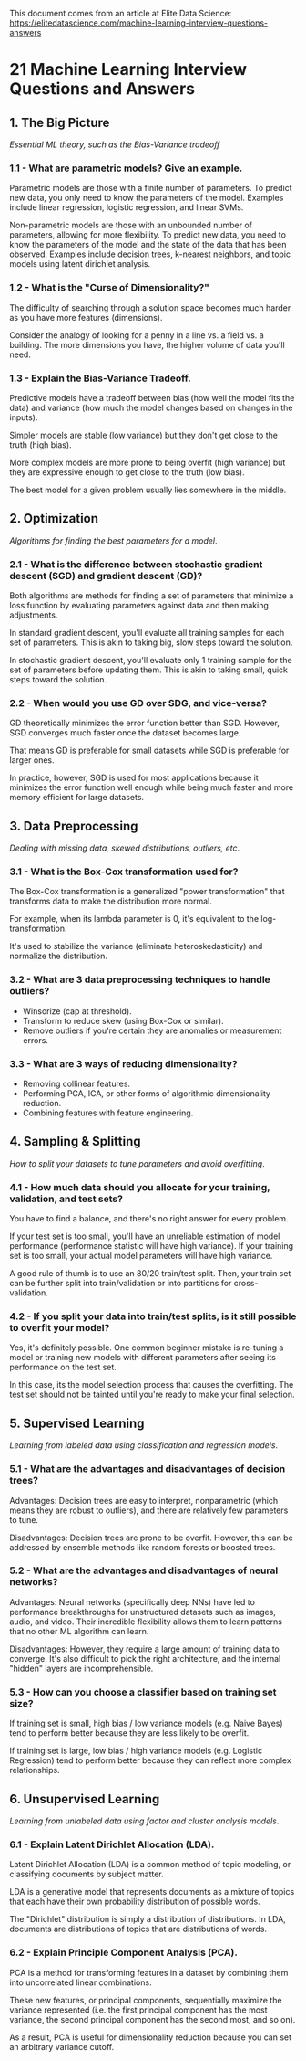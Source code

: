 This document comes from an article at Elite Data Science: https://elitedatascience.com/machine-learning-interview-questions-answers

# 21 Machine Learning Interview Questions and Answers

## 1. The Big Picture
*Essential ML theory, such as the Bias-Variance tradeoff*

### 1.1 - What are parametric models? Give an example.
Parametric models are those with a finite number of parameters. To predict new data, you only need to know the parameters of the model. Examples include linear regression, logistic regression, and linear SVMs.

Non-parametric models are those with an unbounded number of parameters, allowing for more flexibility. To predict new data, you need to know the parameters of the model and the state of the data that has been observed. Examples include decision trees, k-nearest neighbors, and topic models using latent dirichlet analysis.

### 1.2 - What is the "Curse of Dimensionality?"
The difficulty of searching through a solution space becomes much harder as you have more features (dimensions).

Consider the analogy of looking for a penny in a line vs. a field vs. a building. The more dimensions you have, the higher volume of data you'll need.

### 1.3 - Explain the Bias-Variance Tradeoff.
Predictive models have a tradeoff between bias (how well the model fits the data) and variance (how much the model changes based on changes in the inputs).

Simpler models are stable (low variance) but they don't get close to the truth (high bias).

More complex models are more prone to being overfit (high variance) but they are expressive enough to get close to the truth (low bias).

The best model for a given problem usually lies somewhere in the middle.

## 2. Optimization
*Algorithms for finding the best parameters for a model*.

### 2.1 - What is the difference between stochastic gradient descent (SGD) and gradient descent (GD)?
Both algorithms are methods for finding a set of parameters that minimize a loss function by evaluating parameters against data and then making adjustments.

In standard gradient descent, you'll evaluate all training samples for each set of parameters. This is akin to taking big, slow steps toward the solution.

In stochastic gradient descent, you'll evaluate only 1 training sample for the set of parameters before updating them. This is akin to taking small, quick steps toward the solution.

### 2.2 - When would you use GD over SDG, and vice-versa?
GD theoretically minimizes the error function better than SGD. However, SGD converges much faster once the dataset becomes large.

That means GD is preferable for small datasets while SGD is preferable for larger ones.

In practice, however, SGD is used for most applications because it minimizes the error function well enough while being much faster and more memory efficient for large datasets.

## 3. Data Preprocessing
*Dealing with missing data, skewed distributions, outliers, etc*.

### 3.1 - What is the Box-Cox transformation used for?
The Box-Cox transformation is a generalized "power transformation" that transforms data to make the distribution more normal.

For example, when its lambda parameter is 0, it's equivalent to the log-transformation.

It's used to stabilize the variance (eliminate heteroskedasticity) and normalize the distribution.

### 3.2 - What are 3 data preprocessing techniques to handle outliers?
* Winsorize (cap at threshold).
* Transform to reduce skew (using Box-Cox or similar).
* Remove outliers if you're certain they are anomalies or measurement errors.

### 3.3 - What are 3 ways of reducing dimensionality?
* Removing collinear features.
* Performing PCA, ICA, or other forms of algorithmic dimensionality reduction.
* Combining features with feature engineering.

## 4. Sampling & Splitting
*How to split your datasets to tune parameters and avoid overfitting*.

### 4.1 - How much data should you allocate for your training, validation, and test sets?
You have to find a balance, and there's no right answer for every problem.

If your test set is too small, you'll have an unreliable estimation of model performance (performance statistic will have high variance). If your training set is too small, your actual model parameters will have high variance.

A good rule of thumb is to use an 80/20 train/test split. Then, your train set can be further split into train/validation or into partitions for cross-validation.

### 4.2 - If you split your data into train/test splits, is it still possible to overfit your model?
Yes, it's definitely possible. One common beginner mistake is re-tuning a model or training new models with different parameters after seeing its performance on the test set.

In this case, its the model selection process that causes the overfitting. The test set should not be tainted until you're ready to make your final selection.

## 5. Supervised Learning
*Learning from labeled data using classification and regression models*.

### 5.1 - What are the advantages and disadvantages of decision trees?
Advantages: Decision trees are easy to interpret, nonparametric (which means they are robust to outliers), and there are relatively few parameters to tune.

Disadvantages: Decision trees are prone to be overfit. However, this can be addressed by ensemble methods like random forests or boosted trees.

### 5.2 - What are the advantages and disadvantages of neural networks?
Advantages: Neural networks (specifically deep NNs) have led to performance breakthroughs for unstructured datasets such as images, audio, and video. Their incredible flexibility allows them to learn patterns that no other ML algorithm can learn.

Disadvantages: However, they require a large amount of training data to converge. It's also difficult to pick the right architecture, and the internal "hidden" layers are incomprehensible.

### 5.3 - How can you choose a classifier based on training set size?
If training set is small, high bias / low variance models (e.g. Naive Bayes) tend to perform better because they are less likely to be overfit.

If training set is large, low bias / high variance models (e.g. Logistic Regression) tend to perform better because they can reflect more complex relationships.

## 6. Unsupervised Learning
*Learning from unlabeled data using factor and cluster analysis models*.

### 6.1 - Explain Latent Dirichlet Allocation (LDA).
Latent Dirichlet Allocation (LDA) is a common method of topic modeling, or classifying documents by subject matter.

LDA is a generative model that represents documents as a mixture of topics that each have their own probability distribution of possible words.

The "Dirichlet" distribution is simply a distribution of distributions. In LDA, documents are distributions of topics that are distributions of words.

### 6.2 - Explain Principle Component Analysis (PCA).
PCA is a method for transforming features in a dataset by combining them into uncorrelated linear combinations.

These new features, or principal components, sequentially maximize the variance represented (i.e. the first principal component has the most variance, the second principal component has the second most, and so on).

As a result, PCA is useful for dimensionality reduction because you can set an arbitrary variance cutoff.
